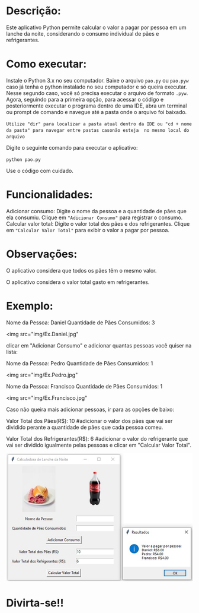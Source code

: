 # Descrição:

Este aplicativo Python permite calcular o valor a pagar por pessoa em um lanche da noite, considerando o consumo individual de pães e refrigerantes.

# Como executar:

Instale o Python 3.x no seu computador.
Baixe o arquivo `pao.py` ou `pao.pyw` caso já tenha o python instalado no seu computador e só queira executar.
Nesse segundo caso, você só precisa executar o arquivo de formato `.pyw`.
Agora, seguindo para a primeira opção, para acessar o código e posteriormente executar o programa dentro de uma IDE, 
abra um terminal ou prompt de comando e navegue até a pasta onde o arquivo foi baixado. 

`Utilize "dir" para localizar a pasta atual dentro da IDE ou "cd + nome da pasta" para navegar entre pastas casonão esteja  no mesmo local do arquivo`

Digite o seguinte comando para executar o aplicativo:

`python pao.py`

Use o código com cuidado.

# Funcionalidades:

Adicionar consumo: Digite o nome da pessoa e a quantidade de pães que ela consumiu. Clique em `"Adicionar Consumo"` para registrar o consumo.
Calcular valor total: Digite o valor total dos pães e dos refrigerantes. Clique em `"Calcular Valor Total"` para exibir o valor a pagar por pessoa.

# Observações:

O aplicativo considera que todos os pães têm o mesmo valor.

O aplicativo considera o valor total gasto em refrigerantes.

# Exemplo:

Nome da Pessoa: Daniel
Quantidade de Pães Consumidos: 3

<img src="img/Ex.Daniel.jpg"

clicar em "Adicionar Consumo" e adicionar quantas pessoas você quiser na lista:

Nome da Pessoa: Pedro
Quantidade de Pães Consumidos: 1

<img src="img/Ex.Pedro.jpg"

Nome da Pessoa: Francisco
Quantidade de Pães Consumidos: 1

<img src="img/Ex.Francisco.jpg"

Caso não queira mais adicionar pessoas, ir para as opções de baixo:

Valor Total dos Pães(R$): 10
#adicionar o valor dos pães que vai ser dividido perante a quantidade de pães que cada pessoa comeu.

Valor Total dos Refrigerantes(R$): 6
#adicionar o valor do refrigerante que vai ser dividido igualmente pelas pessoas e clicar em "Calcular Valor Total".

<img src="img/Ex.CalculoValor.jpg">

# Divirta-se!!
